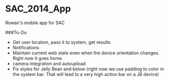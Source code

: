 SAC_2014_App
============

Rowan's mobile app for SAC

###To-Do
- Get user location, pass it to system, get results
- Notifications
- Maintain current web state even when the device orientation changes. Right now it goes home.
- camera integration and autoupload
- Fix styles for Jelly Bean and below (right now we use padding to color in the system bar. That will lead to a very high action bar on a JB device)
